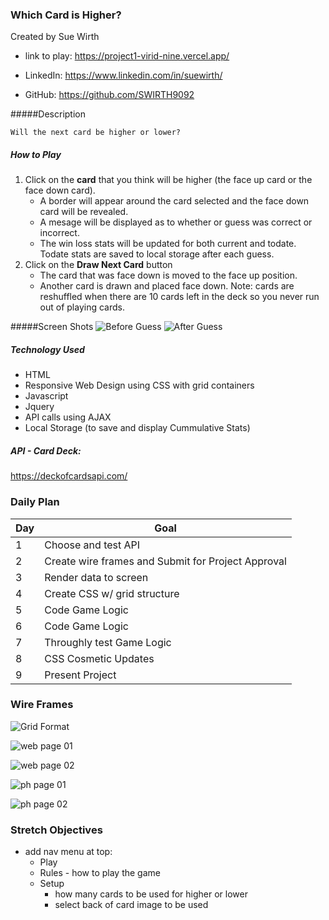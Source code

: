 ### Which Card is Higher?

Created by Sue Wirth

- link to play:  https://project1-virid-nine.vercel.app/

- LinkedIn: https://www.linkedin.com/in/suewirth/

- GitHub: https://github.com/SWIRTH9092  
  
#####Description 

    Will the next card be higher or lower? 

##### How to Play
1.  Click on the **card** that you think will be higher (the face up card or the face down card).
    -   A border will appear around the card selected and the face down card will be revealed.
    -   A mesage will be displayed as to whether or guess was correct or incorrect.
    -   The win loss stats will be updated for both current and todate.  Todate stats are saved to local storage after each guess.
2.  Click on the **Draw Next Card** button
    -   The card that was face down is moved to the face up position.
    -   Another card is drawn and placed face down.  Note:  cards are reshuffled when there are 10 cards left in the deck so you never run out of playing cards.


#####Screen Shots
![Before Guess](https://github.com/SWIRTH9092/https://github.com/SWIRTH9092/highercard/blob/main/images/screenshot1-responsive.jpg "Before Guess")
![After Guess](https://github.com/SWIRTH9092/https://github.com/SWIRTH9092/highercard/blob/main/images/screenshot2-responsive.jpg "After Guess")



##### Technology Used

- HTML
- Responsive Web Design using CSS with grid containers 
- Javascript
- Jquery
- API calls using AJAX
- Local Storage (to save and display Cummulative Stats)

##### API - Card Deck: 

https://deckofcardsapi.com/

### Daily Plan

| Day | Goal |
|-----|------|
| 1 | Choose and test API |
| 2 | Create wire frames and Submit for Project Approval
| 3 | Render data to screen |
| 4 | Create CSS w/ grid structure|
| 5 | Code Game Logic
| 6 | Code Game Logic
| 7 | Throughly test Game Logic
| 8 | CSS Cosmetic Updates
| 9 | Present Project

### Wire Frames

![Grid Format](https://github.com/SWIRTH9092/project1/blob/main/wireframeimages/project1-gridlayout.jpg "Grid")

![web page 01](https://github.com/SWIRTH9092/project1/blob/main/wireframeimages/project1-01-webpage.jpg "Web page 1")

![web page 02](https://github.com/SWIRTH9092/project1/blob/main/wireframeimages/project1-02-webpage.jpg "Web page 2")


![ph page 01](https://github.com/SWIRTH9092/project1/blob/main/wireframeimages/project1-10-phone.jpg "Phone page 1")

![ph page 02](https://github.com/SWIRTH9092/project1/blob/main/wireframeimages/project1-11-phone.jpg "Phone page 2")


### Stretch Objectives
- add nav menu at top:  
    - Play
    - Rules - how to play the game
    - Setup
        - how many cards to be used for higher or lower
        - select back of card image to be used
   
